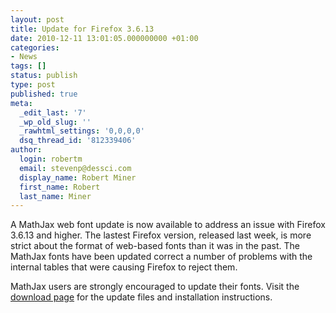 ```yaml
---
layout: post
title: Update for Firefox 3.6.13
date: 2010-12-11 13:01:05.000000000 +01:00
categories:
- News
tags: []
status: publish
type: post
published: true
meta:
  _edit_last: '7'
  _wp_old_slug: ''
  _rawhtml_settings: '0,0,0,0'
  dsq_thread_id: '812339406'
author:
  login: robertm
  email: stevenp@dessci.com
  display_name: Robert Miner
  first_name: Robert
  last_name: Miner
---
```


A MathJax web font update is now available to address an issue with Firefox 3.6.13 and higher.  The lastest Firefox version, released last week, is more strict about the format of web-based fonts than it was in the past.  The MathJax fonts have been updated correct a number of problems with the internal tables that were causing Firefox to reject them.

MathJax users are strongly encouraged to update their fonts.  Visit the [download page](//docs.mathjax.org/) for the update files and installation instructions.